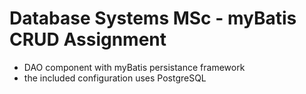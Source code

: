 # Database Systems MSc - myBatis CRUD Assignment

- DAO component with myBatis persistance framework
- the included configuration uses PostgreSQL
